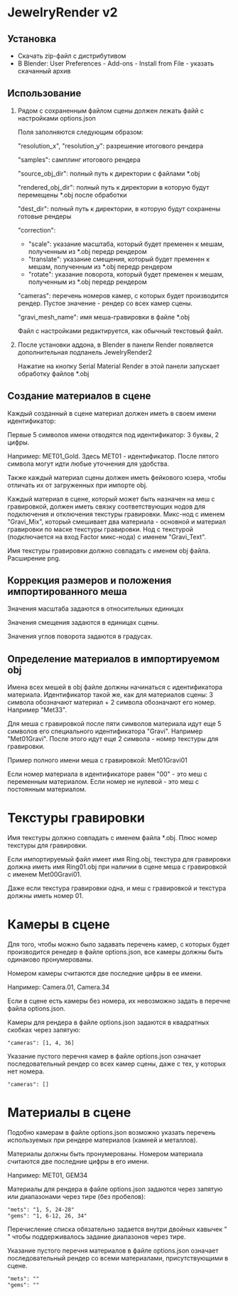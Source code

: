 # JewelryRender v2


Установка
-

- Скачать zip-файл с дистрибутивом
- В Blender: User Preferences - Add-ons - Install from File - указать скачанный архив


Использование
-

1. Рядом с сохраненным файлом сцены должен лежать файй с настройками options.json

    Поля заполняются следующим образом:

    "resolution_x", "resolution_y": разрешение итогового рендера

    "samples": самплинг итогового рендера

    "source_obj_dir": полный путь к директории с файлами *.obj

    "rendered_obj_dir": полный путь к директории в которую будут перемещены *.obj после обработки

    "dest_dir": полный путь к директории, в которую будут сохранены готовые рендеры

    "correction":

    - "scale": указание масштаба, который будет пременен к мешам, полученным из  *.obj передр рендером
    - "translate": указание смещения, который будет пременен к мешам, полученным из  *.obj передр рендером
    - "rotate": указание поворота, который будет пременен к мешам, полученным из  *.obj передр рендером

    "cameras": перечень номеров камер, с которых будет производится рендер. Пустое значение - рендер со всех камер сцены.

    "gravi_mesh_name": имя меша-гравировки в файле *.obj

    Файл с настройками редактируется, как обычный текстовый файл.

2. После установки аддона, в Blender в панели Render появляется дополнительная подпанель JewelryRender2

    Нажатие на кнопку Serial Material Render в этой панели запускает обработку файлов *.obj


Создание материалов в сцене
-
Каждый созданный в сцене материал должен иметь в своем имени идентификатор:

Первые 5 символов имени отводятся под идентификатор: 3 буквы, 2 цифры.

Например: MET01_Gold. Здесь MET01 - идентификатор. После пятого символа могут идти любые уточнения для удобства.

Также каждый материал сцены должен иметь фейкового юзера, чтобы отличать их от загруженных при импорте obj.

Каждый материал в сцене, который может быть назначен на меш с гравировкой, должен иметь связку соответствующих нодов для подключения и отключения текстуры гравировки. Микс-нод с именем "Gravi_Mix", который смешивает два материала - основной и материал гравировки по маске текстуры гравировки. Нод с текстурой (подключается на вход Factor микс-нода) с именем "Gravi_Text".

Имя текстуры гравировки должно совпадать с именем obj файла. Расширение png.

Коррекция размеров и положения импортированного меша
-
Значения масштаба задаются в относительных единицах

Значения смещения задаются в единицах сцены.

Значения углов поворота задаются в градусах.

Определение материалов в импортируемом obj
-
Имена всех мешей в obj файле должны начинаться с идентификатора материала. Идентификатор такой же, как для материалов сцены: 3 символа обозначают материал + 2 символа обозначают его номер. Например "Met33".

Для меша с гравировкой после пяти символов материала идут еще 5 символов его специального идентификатора "Gravi". Например "Met01Gravi". После этого идут еще 2 символа - номер текстуры для гравировки.

Пример полного имени меша с гравировкой: Met01Gravi01 

Если номер материала в идентификаторе равен "00" - это меш с переменным материалом. Если номер не нулевой - это меш с постоянным материалом.

# Текстуры гравировки

Имя текстуры должно совпадать с именем файла *.obj. Плюс номер текстуры для гравировки.

Если импортируемый файл имеет имя Ring.obj, текстура для гравировки должна иметь имя Ring01.obj при наличии в сцене меша с гравировкой с именем Met00Gravi01.

Даже если текстура гравировки одна, и меш с гравировкой и текстура должны иметь номер 01.

# Камеры в сцене

Для того, чтобы можно было задавать перечень камер, с которых будет производится ренедер в файле options.json, все камеры должны быть одинаково пронумерованы.

Номером камеры считаются две последние цифры в ее имени.

Например: Camera.01, Camera.34

Если в сцене есть камеры без номера, их невозможно задать в перечне файла options.json.

Камеры для рендера в файле options.json задаются в квадратных скобках через запятую:

    "cameras": [1, 4, 36]

Указание пустого перечня камер в файле options.json означает последовательный рендер со всех камер сцены, даже с тех, у которых нет номера.

    "cameras": []
   
# Материалы в сцене

Подобно камерам в файле options.json возможно указать перечень используемых при рендере материалов (камней и металлов).

Материалы должны быть пронумерованы. Номером материала считаются две последние цифры в его имени.

Например: MET01, GEM34

Материалы для рендера в файле options.json задаются через запятую или диапазонами через тире (без пробелов):

    "mets": "1, 5, 24-28"
    "gems": "1, 6-12, 26, 34"

Перечисление списка обязательно задается внутри двойных кавычек " " чтобы поддерживалось задание диапазонов через тире.

Указание пустого перечня материалов в файле options.json означает последовательный рендер со всеми материалами, присутствующими в сцене.

    "mets": ""
    "gems": ""

